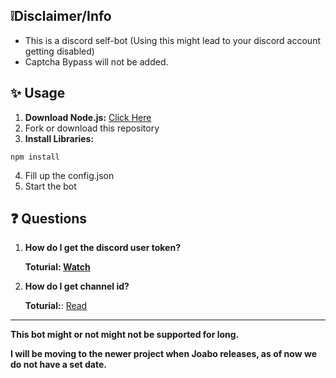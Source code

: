 ## ❕Disclaimer/Info
- This is a discord self-bot (Using this might lead to your discord account getting disabled)
- Captcha Bypass will not be added.

## ✨ Usage
1. **Download Node.js:** [Click Here](https://nodejs.org/en/download/prebuilt-installer)
2. Fork or download this repository
3. **Install Libraries:**
```
npm install
```
4. Fill up the config.json
5. Start the bot

## ❓ Questions
1. **How do I get the discord user token?**

    **Toturial: [Watch](https://youtu.be/LnBnm_tZlyU?si=83wIGzzmtG0T8H9t&t=25)**
2. **How do I get channel id?**

    **Toturial:**: [Read](https://turbofuture.com/internet/Discord-Channel-ID)
---
**This bot might or not might not be supported for long.**

**I will be moving to the newer project when Joabo releases, as of now we do not have a set date.**
